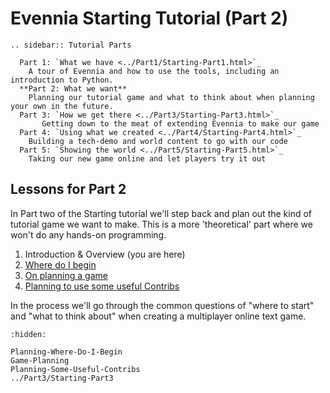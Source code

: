 # Evennia Starting Tutorial (Part 2)

```{eval-rst}
.. sidebar:: Tutorial Parts

  Part 1: `What we have <../Part1/Starting-Part1.html>`_
    A tour of Evennia and how to use the tools, including an introduction to Python.
  **Part 2: What we want**
    Planning our tutorial game and what to think about when planning your own in the future.
  Part 3: `How we get there <../Part3/Starting-Part3.html>`_
       Getting down to the meat of extending Evennia to make our game
  Part 4: `Using what we created <../Part4/Starting-Part4.html>`_
    Building a tech-demo and world content to go with our code
  Part 5: `Showing the world <../Part5/Starting-Part5.html>`_
    Taking our new game online and let players try it out
```

## Lessons for Part 2

In Part two of the Starting tutorial we'll step back and plan out the kind of tutorial
game we want to make. This is a more 'theoretical' part where we won't do any hands-on
programming.

1. Introduction & Overview (you are here)
1. [Where do I begin](./Planning-Where-Do-I-Begin.md)
1. [On planning a game](./Game-Planning.md)
1. [Planning to use some useful Contribs](./Planning-Some-Useful-Contribs.md)

In the process we'll go through the common questions of "where to start"
and "what to think about" when creating a multiplayer online text game.


```{toctree}
:hidden:

Planning-Where-Do-I-Begin
Game-Planning
Planning-Some-Useful-Contribs
../Part3/Starting-Part3

```
